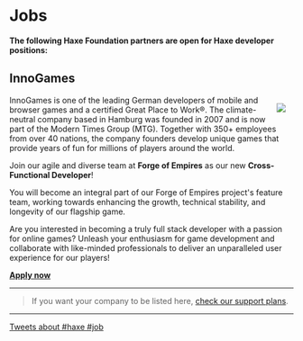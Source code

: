 # Jobs

**The following Haxe Foundation partners are open for Haxe developer positions:**

## InnoGames
<img src="/img/partners/innogames.png" align="right" style="margin:1em"/>

InnoGames is one of the leading German developers of mobile and browser games and a certified Great Place to Work®. The climate-neutral company based in Hamburg was founded in 2007 and is now part of the Modern Times Group (MTG). Together with 350+ employees from over 40 nations, the company founders develop unique games that provide years of fun for millions of players around the world.

Join our agile and diverse team at **Forge of Empires** as our new **Cross-Functional Developer**!

You will become an integral part of our Forge of Empires project's feature team, working towards enhancing the growth, technical stability, and longevity of our flagship game.

Are you interested in becoming a truly full stack developer with a passion for online games? Unleash your enthusiasm for game development and collaborate with like-minded professionals to deliver an unparalleled user experience for our players!

**[Apply now](https://jobs.eu.lever.co/innogames/64c66a21-4b3e-452b-894d-58bdec2456ac)**

---

> If you want your company to be listed here, [check our support plans](support-plans.html).

---

<a class="twitter-timeline"  href="https://twitter.com/search?q=%23haxe%20%23job%20-RT" data-widget-id="776169313879330817">Tweets about #haxe #job</a><script>!function(d,s,id){var js,fjs=d.getElementsByTagName(s)[0],p=/^http:/.test(d.location)?'http':'https';if(!d.getElementById(id)){js=d.createElement(s);js.id=id;js.src=p+"://platform.twitter.com/widgets.js";fjs.parentNode.insertBefore(js,fjs);}}(document,"script","twitter-wjs");</script>

